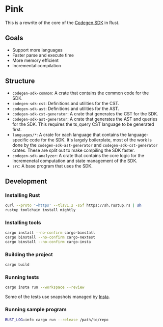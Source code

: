# Pink

This is a rewrite of the core of the [Codegen SDK](https://github.com/codegen-sh/codegen) in Rust.

## Goals

- Support more languages
- Faster parse and execute time
- More memory efficient
- Incremental compilation

## Structure

- `codegen-sdk-common`: A crate that contains the common code for the SDK.
- `codegen-sdk-cst`: Definitions and utilities for the CST.
- `codegen-sdk-ast`: Definitions and utilities for the AST.
- `codegen-sdk-cst-generator`: A crate that generates the CST for the SDK.
- `codegen-sdk-ast-generator`: A crate that generates the AST and queries for the SDK. This requires the ts_query CST language to be generated first.
- `languages/*`: A crate for each language that contains the language-specific code for the SDK. It's largely boilerplate, most of the work is done by the `codegen-sdk-ast-generator` and `codegen-sdk-cst-generator` crates. These are split out to make compiling the SDK faster.
- `codegen-sdk-analyzer`: A crate that contains the core logic for the Incremenetal computation and state management of the SDK.
- `src`: A base program that uses the SDK.

## Development

### Installing Rust

```bash
curl --proto '=https' --tlsv1.2 -sSf https://sh.rustup.rs | sh
rustup toolchain install nightly
```

### Installing tools

```bash
cargo install --no-confirm cargo-binstall
cargo binstall --no-confirm cargo-nextest
cargo binstall --no-confirm cargo-insta
```

### Building the project

```bash
cargo build
```

### Running tests

```bash
cargo insta run --workspace --review
```

Some of the tests use snapshots managed by [Insta](https://insta.rs/docs/cli/).

### Running sample program

```bash
RUST_LOG=info cargo run --release /path/to/repo
```
